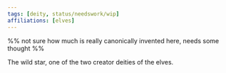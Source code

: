 ```yaml
---
tags: [deity, status/needswork/wip]
affiliations: [elves]
---
```


%% not sure how much is really canonically invented here, needs some thought %%

The wild star, one of the two creator deities of the elves. 